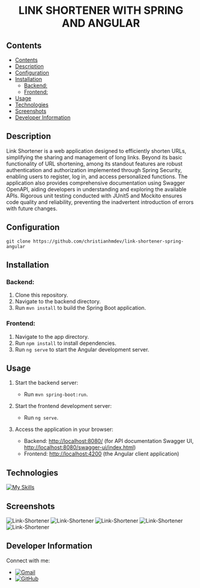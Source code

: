 <div style="text-align: center">
  <h1>LINK SHORTENER WITH SPRING AND ANGULAR</h1>
</div>


## Contents

- [Contents](#contents)
- [Description](#description)
- [Configuration](#configuration)
- [Installation](#installation)
  - [Backend:](#backend)
  - [Frontend:](#frontend)
- [Usage](#usage)
- [Technologies](#technologies)
- [Screenshots](#screenshots)
- [Developer Information](#developer-information)

## Description

Link Shortener is a web application designed to efficiently shorten URLs, simplifying the sharing and management of long links. Beyond its basic functionality of URL shortening, among its standout features are robust authentication and authorization implemented through Spring Security, enabling users to register, log in, and access personalized functions. The application also provides comprehensive documentation using Swagger OpenAPI, aiding developers in understanding and exploring the available APIs. Rigorous unit testing conducted with JUnit5 and Mockito ensures code quality and reliability, preventing the inadvertent introduction of errors with future changes.

## Configuration

```
git clone https://github.com/christianhmdev/link-shortener-spring-angular
```

## Installation

### Backend:

1. Clone this repository.
2. Navigate to the backend directory.
3. Run `mvn install` to build the Spring Boot application.

### Frontend:

1. Navigate to the app directory.
2. Run `npm install` to install dependencies.
3. Run `ng serve` to start the Angular development server.

## Usage

1. Start the backend server:
   - Run `mvn spring-boot:run`.

2. Start the frontend development server:
   - Run `ng serve`.

3. Access the application in your browser:
   - Backend: [http://localhost:8080/](http://localhost:8080/) (for API documentation Swagger UI, [http://localhost:8080/swagger-ui/index.html](http://localhost:8080/swagger-ui/index.htm))
   - Frontend: [http://localhost:4200](http://localhost:4200) (the Angular client application)


## Technologies

[![My Skills](https://skillicons.dev/icons?i=java,spring,typescript,angular,bootstrap,postgresql)](https://skillicons.dev)


## Screenshots

![Link-Shortener](https://res.cloudinary.com/ddmcwbdtl/image/upload/v1707142735/shortener-home.png)
![Link-Shortener](https://res.cloudinary.com/ddmcwbdtl/image/upload/v1707142896/shortener-login.png)
![Link-Shortener](https://res.cloudinary.com/ddmcwbdtl/image/upload/v1707142927/shortener-signup.png)
![Link-Shortener](https://res.cloudinary.com/ddmcwbdtl/image/upload/v1707142975/shortener-urls.png)
![Link-Shortener](https://res.cloudinary.com/ddmcwbdtl/image/upload/v1707143892/shortener-swagger.png)

## Developer Information

Connect with me:

- [![Gmail](https://img.shields.io/badge/Gmail-red?logo=gmail)](mailto:christiandevcontact@gmail.com)
- [![GitHub](https://img.shields.io/badge/GitHub-black?logo=github)](https://github.com/christianhmdev/)

